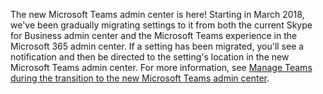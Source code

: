 The new Microsoft Teams admin center is here! Starting in March 2018, we've been gradually migrating settings to it from both the current Skype for Business admin center and the Microsoft Teams experience in the Microsoft 365 admin center. If a setting has been migrated, you'll see a notification and then be directed to the setting's location in the new Microsoft Teams admin center. For more information, see [Manage Teams during the transition to the new Microsoft Teams admin center](../manage-teams-skypeforbusiness-admin-center.md).
